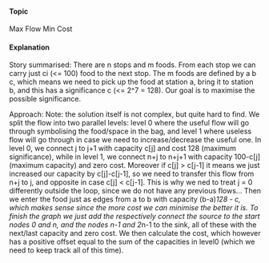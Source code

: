 #### Topic
Max Flow Min Cost

#### Explanation

Story summarised:
There are n stops and m foods. From each stop we can carry just ci (<= 100) food to the next stop. The m foods are defined by a b c, which means we need to pick up the food at station a, bring it to station b, and this has a significance c (<= 2^7 = 128).
Our goal is to maximise the possible significance.

Approach:
Note: the solution itself is not complex, but quite hard to find.
We split the flow into two parallel levels: level 0 where the useful flow will go through symbolising the food/space in the bag, and level 1 where useless flow will go through in case we need to increase/decrease the useful one.
In level 0, we connect j to j+1 with capacity c[j] and cost 128 (maximum significance), while in level 1, we connect n+j to n+j+1 with capacity 100-c[j] (maximum capacity) and zero cost.
Moreover if c[j] > c[j-1] it means we just increased our capacity by c[j]-c[j-1], so we need to transfer this flow from n+j to j, and opposite in case c[j] < c[j-1]. 
This is why we ned to treat j = 0 differently outside the loop, since we do not have any previous flows...
Then we enter the food just as edges from a to b with capacity (b-a)*128 - c, which makes sense since the more cost we can minimise the better it is.
To finish the graph we just add the respectively connect the source to the start nodes 0 and n, and the nodes n-1 and 2*n-1 to the sink, all of these with the next/last capacity and zero cost.
We then calculate the cost, which however has a positive offset equal to the sum of the capacities in level0 (which we need to keep track all of this time).